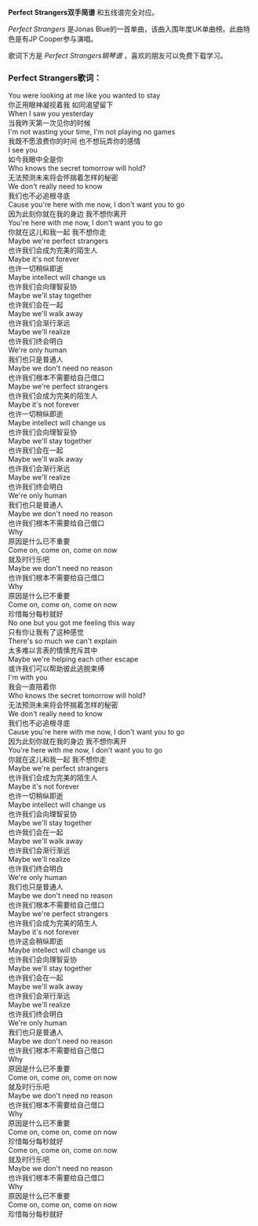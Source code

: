 

**Perfect Strangers双手简谱** 和五线谱完全对应。

_Perfect Strangers_ 是Jonas Blue的一首单曲，该曲入围年度UK单曲榜。此曲特色是有JP Cooper参与演唱。

歌词下方是 _Perfect Strangers钢琴谱_ ，喜欢的朋友可以免费下载学习。

### Perfect Strangers歌词：

You were looking at me like you wanted to stay  
你正用眼神凝视着我 如同渴望留下  
When I saw you yesterday  
当我昨天第一次见你的时候  
I'm not wasting your time, I'm not playing no games  
我既不愿浪费你的时间 也不想玩弄你的感情  
I see you  
如今我眼中全是你  
Who knows the secret tomorrow will hold?  
无法预测未来将会怀揣着怎样的秘密  
We don't really need to know  
我们也不必追根寻底  
Cause you're here with me now, I don't want you to go  
因为此刻你就在我的身边 我不想你离开  
You're here with me now, I don't want you to go  
你就在这儿和我一起 我不想你走  
Maybe we're perfect strangers  
也许我们会成为完美的陌生人  
Maybe it's not forever  
也许一切稍纵即逝  
Maybe intellect will change us  
也许我们会向理智妥协  
Maybe we'll stay together  
也许我们会在一起  
Maybe we'll walk away  
也许我们会渐行渐远  
Maybe we'll realize  
也许我们终会明白  
We're only human  
我们也只是普通人  
Maybe we don't need no reason  
也许我们根本不需要给自己借口  
Maybe we're perfect strangers  
也许我们会成为完美的陌生人  
Maybe it's not forever  
也许一切稍纵即逝  
Maybe intellect will change us  
也许我们会向理智妥协  
Maybe we'll stay together  
也许我们会在一起  
Maybe we'll walk away  
也许我们会渐行渐远  
Maybe we'll realize  
也许我们终会明白  
We're only human  
我们也只是普通人  
Maybe we don't need no reason  
也许我们根本不需要给自己借口  
Why  
原因是什么已不重要  
Come on, come on, come on now  
就及时行乐吧  
Maybe we don't need no reason  
也许我们根本不需要给自己借口  
Why  
原因是什么已不重要  
Come on, come on, come on now  
珍惜每分每秒就好  
No one but you got me feeling this way  
只有你让我有了这种感觉  
There's so much we can't explain  
太多难以言表的情愫充斥其中  
Maybe we're helping each other escape  
或许我们可以帮助彼此逃脱束缚  
I'm with you  
我会一直陪着你  
Who knows the secret tomorrow will hold?  
无法预测未来将会怀揣着怎样的秘密  
We don't really need to know  
我们也不必追根寻底  
Cause you're here with me now, I don't want you to go  
因为此刻你就在我的身边 我不想你离开  
You're here with me now, I don't want you to go  
你就在这儿和我一起 我不想你走  
Maybe we're perfect strangers  
也许我们会成为完美的陌生人  
Maybe it's not forever  
也许一切稍纵即逝  
Maybe intellect will change us  
也许我们会向理智妥协  
Maybe we'll stay together  
也许我们会在一起  
Maybe we'll walk away  
也许我们会渐行渐远  
Maybe we'll realize  
也许我们终会明白  
We're only human  
我们也只是普通人  
Maybe we don't need no reason  
也许我们根本不需要给自己借口  
Maybe we're perfect strangers  
也许我们会成为完美的陌生人  
Maybe it's not forever  
也许这会稍纵即逝  
Maybe intellect will change us  
也许我们会向理智妥协  
Maybe we'll stay together  
也许我们会在一起  
Maybe we'll walk away  
也许我们会渐行渐远  
Maybe we'll realize  
也许我们终会明白  
We're only human  
我们也只是普通人  
Maybe we don't need no reason  
也许我们根本不需要给自己借口  
Why  
原因是什么已不重要  
Come on, come on, come on now  
就及时行乐吧  
Maybe we don't need no reason  
也许我们根本不需要给自己借口  
Why  
原因是什么已不重要  
Come on, come on, come on now  
珍惜每分每秒就好  
Come on, come on, come on now  
就及时行乐吧  
Maybe we don't need no reason  
也许我们根本不需要给自己借口  
Why  
原因是什么已不重要  
Come on, come on, come on now  
珍惜每分每秒就好

